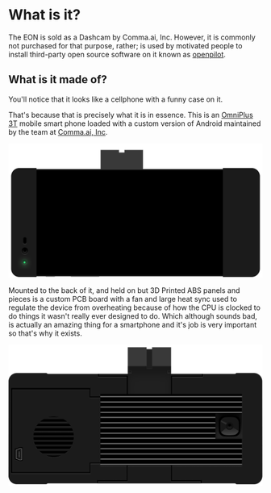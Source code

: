 # What is it?

The EON is sold as a Dashcam by Comma.ai, Inc.  However, it is commonly not purchased for that purpose, rather; is used by motivated people to install third-party open source software on it known as [openpilot](../../software/openpilot/).



## What is it made of?

You'll notice that it looks like a cellphone with a funny case on it.

That's because that is precisely what it is in essence.  This is an [OmniPlus 3T](https://www.oneplus.com/3t) mobile smart phone loaded with a custom version of Android maintained by the team at [Comma.ai, Inc](https://comma.ai/).

![Rendering of the EON from the front.](../../.gitbook/assets/inward-facing-3x.png)

Mounted to the back of it, and held on but 3D Printed ABS panels and pieces is a custom PCB board with a fan and large heat sync used to regulate the device from overheating because of how the CPU is clocked to do things it wasn't really ever designed to do.  Which although sounds bad, is actually an amazing thing for a smartphone and it's job is very important so that's why it exists.

![Rendering of the EON from the back.](../../.gitbook/assets/outward-facing%20%281%29.png)

